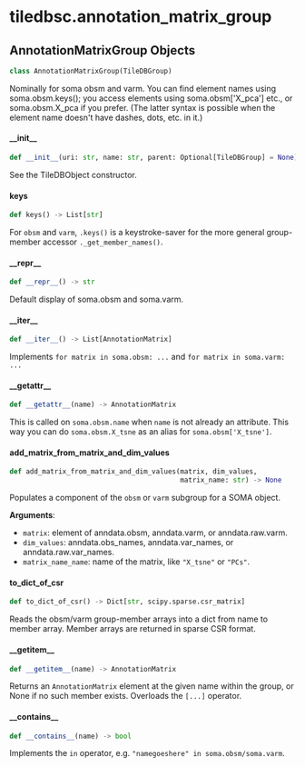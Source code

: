 <a id="tiledbsc.annotation_matrix_group"></a>

# tiledbsc.annotation\_matrix\_group

<a id="tiledbsc.annotation_matrix_group.AnnotationMatrixGroup"></a>

## AnnotationMatrixGroup Objects

```python
class AnnotationMatrixGroup(TileDBGroup)
```

Nominally for soma obsm and varm. You can find element names using soma.obsm.keys(); you access
elements using soma.obsm['X_pca'] etc., or soma.obsm.X_pca if you prefer.  (The latter syntax is
possible when the element name doesn't have dashes, dots, etc. in it.)

<a id="tiledbsc.annotation_matrix_group.AnnotationMatrixGroup.__init__"></a>

#### \_\_init\_\_

```python
def __init__(uri: str, name: str, parent: Optional[TileDBGroup] = None)
```

See the TileDBObject constructor.

<a id="tiledbsc.annotation_matrix_group.AnnotationMatrixGroup.keys"></a>

#### keys

```python
def keys() -> List[str]
```

For `obsm` and `varm`, `.keys()` is a keystroke-saver for the more general group-member
accessor `._get_member_names()`.

<a id="tiledbsc.annotation_matrix_group.AnnotationMatrixGroup.__repr__"></a>

#### \_\_repr\_\_

```python
def __repr__() -> str
```

Default display of soma.obsm and soma.varm.

<a id="tiledbsc.annotation_matrix_group.AnnotationMatrixGroup.__iter__"></a>

#### \_\_iter\_\_

```python
def __iter__() -> List[AnnotationMatrix]
```

Implements `for matrix in soma.obsm: ...` and `for matrix in soma.varm: ...`

<a id="tiledbsc.annotation_matrix_group.AnnotationMatrixGroup.__getattr__"></a>

#### \_\_getattr\_\_

```python
def __getattr__(name) -> AnnotationMatrix
```

This is called on `soma.obsm.name` when `name` is not already an attribute.
This way you can do `soma.obsm.X_tsne` as an alias for `soma.obsm['X_tsne']`.

<a id="tiledbsc.annotation_matrix_group.AnnotationMatrixGroup.add_matrix_from_matrix_and_dim_values"></a>

#### add\_matrix\_from\_matrix\_and\_dim\_values

```python
def add_matrix_from_matrix_and_dim_values(matrix, dim_values,
                                          matrix_name: str) -> None
```

Populates a component of the `obsm` or `varm` subgroup for a SOMA object.

**Arguments**:

- `matrix`: element of anndata.obsm, anndata.varm, or anndata.raw.varm.
- `dim_values`: anndata.obs_names, anndata.var_names, or anndata.raw.var_names.
- `matrix_name_name`: name of the matrix, like `"X_tsne"` or `"PCs"`.

<a id="tiledbsc.annotation_matrix_group.AnnotationMatrixGroup.to_dict_of_csr"></a>

#### to\_dict\_of\_csr

```python
def to_dict_of_csr() -> Dict[str, scipy.sparse.csr_matrix]
```

Reads the obsm/varm group-member arrays into a dict from name to member array.
Member arrays are returned in sparse CSR format.

<a id="tiledbsc.annotation_matrix_group.AnnotationMatrixGroup.__getitem__"></a>

#### \_\_getitem\_\_

```python
def __getitem__(name) -> AnnotationMatrix
```

Returns an `AnnotationMatrix` element at the given name within the group, or None if no such
member exists.  Overloads the `[...]` operator.

<a id="tiledbsc.annotation_matrix_group.AnnotationMatrixGroup.__contains__"></a>

#### \_\_contains\_\_

```python
def __contains__(name) -> bool
```

Implements the `in` operator, e.g. `"namegoeshere" in soma.obsm/soma.varm`.


